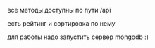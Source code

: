 все методы доступны по пути /api

есть рейтинг и сортировка по нему

для работы надо запустить сервер mongodb :)
